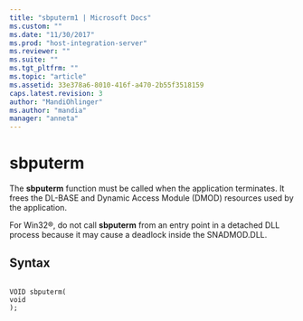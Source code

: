 ```yaml
---
title: "sbputerm1 | Microsoft Docs"
ms.custom: ""
ms.date: "11/30/2017"
ms.prod: "host-integration-server"
ms.reviewer: ""
ms.suite: ""
ms.tgt_pltfrm: ""
ms.topic: "article"
ms.assetid: 33e378a6-8010-416f-a470-2b55f3518159
caps.latest.revision: 3
author: "MandiOhlinger"
ms.author: "mandia"
manager: "anneta"
---
```

# sbputerm
The **sbputerm** function must be called when the application terminates. It frees the DL-BASE and Dynamic Access Module (DMOD) resources used by the application.  
  
 For Win32®, do not call **sbputerm** from an entry point in a detached DLL process because it may cause a deadlock inside the SNADMOD.DLL.  
  
## Syntax  
  
```  
  
VOID sbputerm(  
void  
);      
```